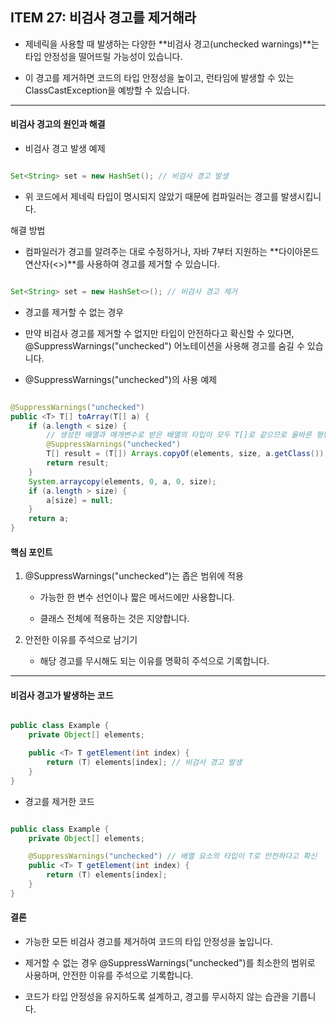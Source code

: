 ## ITEM 27: 비검사 경고를 제거해라

- 제네릭을 사용할 때 발생하는 다양한 **비검사 경고(unchecked warnings)**는 타입 안정성을 떨어뜨릴 가능성이 있습니다.

- 이 경고를 제거하면 코드의 타입 안정성을 높이고, 런타임에 발생할 수 있는 ClassCastException을 예방할 수 있습니다.

---

#### 비검사 경고의 원인과 해결

- 비검사 경고 발생 예제

```java

Set<String> set = new HashSet(); // 비검사 경고 발생

```

- 위 코드에서 제네릭 타입이 명시되지 않았기 때문에 컴파일러는 경고를 발생시킵니다.

해결 방법

- 컴파일러가 경고를 알려주는 대로 수정하거나, 자바 7부터 지원하는 **다이아몬드 연산자(<>)**를 사용하여 경고를 제거할 수 있습니다.

```java

Set<String> set = new HashSet<>(); // 비검사 경고 제거

```

- 경고를 제거할 수 없는 경우

- 만약 비검사 경고를 제거할 수 없지만 타입이 안전하다고 확신할 수 있다면, @SuppressWarnings("unchecked") 어노테이션을 사용해 경고를 숨길 수 있습니다.

- @SuppressWarnings("unchecked")의 사용 예제

```java

@SuppressWarnings("unchecked")
public <T> T[] toArray(T[] a) {
    if (a.length < size) {
        // 생성한 배열과 매개변수로 받은 배열의 타입이 모두 T[]로 같으므로 올바른 형변환
        @SuppressWarnings("unchecked")
        T[] result = (T[]) Arrays.copyOf(elements, size, a.getClass());
        return result;
    }
    System.arraycopy(elements, 0, a, 0, size);
    if (a.length > size) {
        a[size] = null;
    }
    return a;
}

```

#### 핵심 포인트

1. @SuppressWarnings("unchecked")는 좁은 범위에 적용

   - 가능한 한 변수 선언이나 짧은 메서드에만 사용합니다.

   - 클래스 전체에 적용하는 것은 지양합니다.

2. 안전한 이유를 주석으로 남기기

   - 해당 경고를 무시해도 되는 이유를 명확히 주석으로 기록합니다.

---

#### 비검사 경고가 발생하는 코드

```java

public class Example {
    private Object[] elements;

    public <T> T getElement(int index) {
        return (T) elements[index]; // 비검사 경고 발생
    }
}

```

- 경고를 제거한 코드

```java

public class Example {
    private Object[] elements;

    @SuppressWarnings("unchecked") // 배열 요소의 타입이 T로 안전하다고 확신
    public <T> T getElement(int index) {
        return (T) elements[index];
    }
}

```

#### 결론

- 가능한 모든 비검사 경고를 제거하여 코드의 타입 안정성을 높입니다.

- 제거할 수 없는 경우 @SuppressWarnings("unchecked")를 최소한의 범위로 사용하며, 안전한 이유를 주석으로 기록합니다.

- 코드가 타입 안정성을 유지하도록 설계하고, 경고를 무시하지 않는 습관을 기릅니다.
